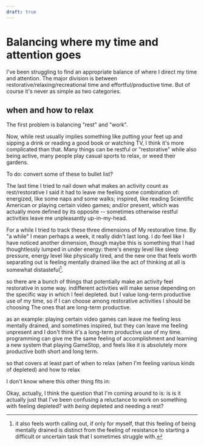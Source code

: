 ```yaml
---
draft: true
---
```


# Balancing where my time and attention goes

I've been struggling to find an appropriate balance of where I direct my time and attention. The major division is between restorative/relaxing/recreational time and effortful/productive time. But of course it's never as simple as two categories.

## when and how to relax

The first problem is balancing "rest" and "work". 

Now, while rest usually implies something like putting your feet up and sipping a drink or reading a good book or watching TV, I think it's more complicated than that. Many things can be restful or "restorative" while also being active, many people play casual sports to relax, or weed their gardens.

To do: convert some of these to bullet list?

The last time I tried to nail down what makes an activity count as rest/restorative I said it had to leave me feeling some combination of: energized, like some naps and some walks; inspired, like reading Scientific American or playing certain video games; and/or present, which was actually more defined by its opposite -- sometimes otherwise restful activities leave me unpleasantly up-in-my-head.

For a while I tried to track these three dimensions of My restorative time. By "a while" I mean perhaps a week, it really didn't last long. I do feel like I have noticed another dimension, though maybe this is something that I had thoughtlessly lumped in under energy: there's energy level like sleep pressure, energy level like physically tired, and the new one that feels worth separating out is feeling mentally drained like the act of thinking at all is somewhat distasteful[^1].

so there are a bunch of things that potentially make an activity feel restorative in some way. indifferent activities will make sense depending on the specific way in which I feel depleted. but I value long-term productive use of my time, so if I can choose among restorative activities I should be choosing The ones that are long-term productive.

as an example: playing certain video games can leave me feeling less mentally drained, and sometimes inspired, but they can leave me feeling unpresent and I don't think it's a long-term productive use of my time. programming can give me the same feeling of accomplishment and learning a new system that playing GameStop, and feels like it is absolutely more productive both short and long term.

so that covers at least part of when to relax (when I'm feeling various kinds of depleted) and how to relax


I don't know where this other thing fits in: 

Okay, actually, I think the question that I'm coming around to is: is is it actually just that I've been confusing a reluctance to work on something with feeling depleted? with _being_ depleted and needing a rest?



[^1]: it also feels worth calling out, if only for myself, that this feeling of being mentally drained is distinct from the feeling of resistance to starting a difficult or uncertain task that I sometimes struggle with.